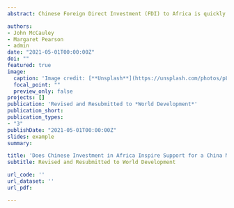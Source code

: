 ```yaml
---
abstract: Chinese Foreign Direct Investment (FDI) to Africa is quickly becoming a centerpiece of China’s approach to promoting development overseas. To this point, however, little is known about the extent to which those investment projects inspire popular support for a China model of development in Africa, or whether Chinese FDI invites skepticism and concern among community members in the region. In this study, we investigate the effects of proximity to Chinese FDI on local perceptions of China’s approach to development in Africa. We geolocate 200 Chinese investment projects, and we spatially connect those data to responses from over 35,000 georeferenced survey respondents across 21 countries. By comparing responses from those living near operational Chinese FDI projects to responses from those living near eventual locations of Chinese investment but where no project yet exists at the time of the survey, we determine the proximity effects of Chinese FDI on views of the China model of development while accounting for the potential nonrandom location of those investment projects. The findings indicate that, on average, living near Chinese FDI projects reduces support for a China model of development. Furthermore, specific types of FDI projects evoke distinct evaluations of China’s presence. Specifically, respondents living near manufacturing projects view infrastructure development as a positive contribution from China, whereas those living near resource-related projects express concerns about Chinese land grabs and job threats. Those living near service projects hold more mixed views. The results suggest that people living in close proximity to Chinese FDI projects in Africa are swayed less by global development narratives than by how those projects shape their everyday lives and experiences.

authors:
- John McCauley
- Margaret Pearson
- admin
date: "2021-05-01T00:00:00Z"
doi: ""
featured: true
image:
  caption: 'Image credit: [**Unsplash**](https://unsplash.com/photos/pLCdAaMFLTE)'
  focal_point: ""
  preview_only: false
projects: []
publication: 'Revised and Resubmitted to *World Development*'
publication_short:
publication_types:
- "3"
publishDate: "2021-05-01T00:00:00Z"
slides: example
summary:

title: 'Does Chinese Investment in Africa Inspire Support for a China Model of Development?'
subtitle: Revised and Resubmitted to World Development

url_code: ''
url_dataset: ''
url_pdf: 

---
```


